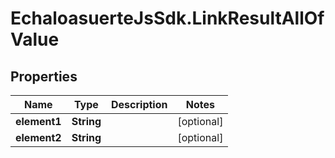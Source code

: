 # EchaloasuerteJsSdk.LinkResultAllOfValue

## Properties

Name | Type | Description | Notes
------------ | ------------- | ------------- | -------------
**element1** | **String** |  | [optional] 
**element2** | **String** |  | [optional] 


